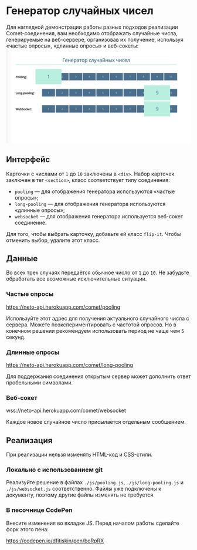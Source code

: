 Генератор случайных чисел
===

Для наглядной демонстрации работы разных подходов реализации Comet-соединения, вам необходимо отображать случайные числа, генерируемые на веб-сервере, организовав их получение, используя «частые опросы», «длинные опросы» и веб-сокеты:
![Демонстрация](./res/preview.png)

## Интерфейс

Карточки с числами от `1` до `10` заключены в `<div>`. Набор карточек заключен в тег `<section>`, класс соответствует типу соединения:
- `pooling` — для отображения генератора используются «частые опросы»;
- `long-pooling` — для отображения генератора используются «длинные опросы»;
- `websocket` — для отображения генератора используется веб-сокет соединение.

Для того, чтобы выбрать карточку, добавьте ей класс `flip-it`. Чтобы отменить выбор, удалите этот класс.

## Данные

Во всех трех случаях передаётся обычное число от `1` до `10`. Не забудьте обработать все возможные исключительные ситуации.

### Частые опросы

https://neto-api.herokuapp.com/comet/pooling

Используйте этот адрес для получения актуального случайного числа с сервера. Можете поэкспериментировать с частотой опросов. Но в конечном решении рекомендуем использовать период не чаще чем `5` секунд.

### Длинные опросы

https://neto-api.herokuapp.com/comet/long-pooling

Для поддержания соединения открытым сервер может дополнить ответ пробельными символами.

### Веб-сокет

wss://neto-api.herokuapp.com/comet/websocket

Каждое новое случайное число присылается отдельным сообщением.

## Реализация

При реализации нельзя изменять HTML-код и CSS-стили.

### Локально с использованием git

Реализуйте решение в файлах `./js/pooling.js`, `./js/long-pooling.js` и `./js/websocket.js` соответственно. Файлы уже подключены к документу, поэтому другие файлы изменять не требуется.

### В песочнице CodePen

Внесите изменения во вкладке JS. Перед началом работы сделайте форк этого пена:

https://codepen.io/dfitiskin/pen/boRpRX
